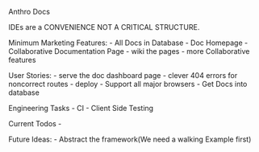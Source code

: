 Anthro Docs

IDEs are a CONVENIENCE NOT A CRITICAL STRUCTURE.

Minimum Marketing Features:
        - All Docs in Database
        - Doc Homepage
        - Collaborative Documentation Page
        - wiki the pages
        - more Collaborative features

User Stories:
        - serve the doc dashboard page
        - clever 404 errors for noncorrect routes
        - deploy
        - Support all major browsers
        - Get Docs into database

Engineering Tasks
        - CI
        - Client Side Testing

Current Todos
        -


Future Ideas:
        - Abstract the framework(We need a walking Example first)

